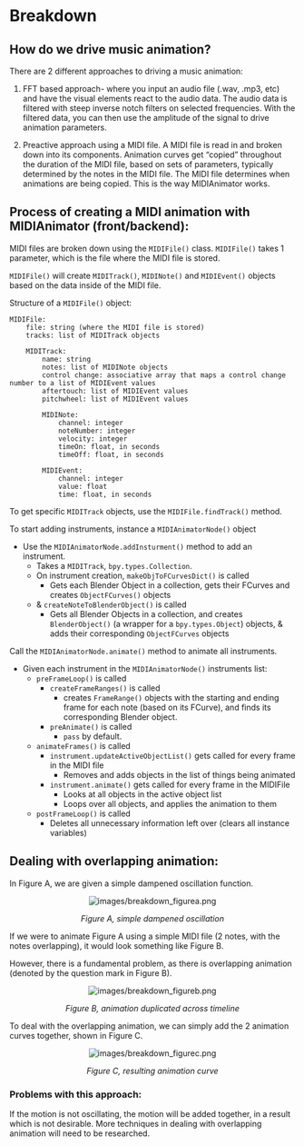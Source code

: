 # Breakdown

## How do we drive music animation?

There are 2 different approaches to driving a music animation:

1. FFT based approach- where you input an audio file (.wav, .mp3, etc) and have the visual elements react to the audio data. The audio data is filtered with steep inverse notch filters on selected frequencies. With the filtered data, you can then use the amplitude of the signal to drive animation parameters.

2. Preactive approach using a MIDI file. A MIDI file is read in and broken down into its components. Animation curves get “copied” throughout the duration of the MIDI file, based on sets of parameters, typically determined by the notes in the MIDI file. The MIDI file determines when animations are being copied. This is the way MIDIAnimator works.

## Process of creating a MIDI animation with MIDIAnimator (front/backend):
MIDI files are broken down using the `MIDIFile()` class. `MIDIFile()` takes 1 parameter, which is the file where the MIDI file is stored. 

`MIDIFile()` will create `MIDITrack()`, `MIDINote()` and `MIDIEvent()` objects based on the data inside of the MIDI file. 

Structure of a `MIDIFile()` object:

```
MIDIFile:
	file: string (where the MIDI file is stored)
	tracks: list of MIDITrack objects

	MIDITrack:
		name: string
		notes: list of MIDINote objects
		control change: associative array that maps a control change number to a list of MIDIEvent values
		aftertouch: list of MIDIEvent values
		pitchwheel: list of MIDIEvent values

		MIDINote:
			channel: integer
			noteNumber: integer
			velocity: integer
			timeOn: float, in seconds
			timeOff: float, in seconds
		
		MIDIEvent:
			channel: integer
			value: float
			time: float, in seconds
```

To get specific `MIDITrack` objects, use the `MIDIFile.findTrack()` method.

To start adding instruments, instance a `MIDIAnimatorNode()` object

* Use the `MIDIAnimatorNode.addInsturment()` method to add an instrument.
    * Takes a `MIDITrack`, `bpy.types.Collection`.
	* On instrument creation, `makeObjToFCurvesDict()` is called
	    * Gets each Blender Object in a collection, gets their FCurves and creates `ObjectFCurves()` objects
	* & `createNoteToBlenderObject()` is called
	    *  Gets all Blender Objects in a collection, and creates `BlenderObject()` (a wrapper for a `bpy.types.Object`) objects, 
        & adds their corresponding `ObjectFCurves` objects

Call the `MIDIAnimatorNode.animate()` method to animate all instruments.

* Given each instrument in the `MIDIAnimatorNode()` instruments list: 
    * `preFrameLoop()` is called 
        * `createFrameRanges()` is called
        	* creates `FrameRange()` objects with the starting and ending frame for each note (based on its FCurve), and finds its corresponding Blender object.
        * `preAnimate()` is called
        	* `pass` by default.
    * `animateFrames()` is called
    	* `instrument.updateActiveObjectList()` gets called for every frame in the MIDI file
    		* Removes and adds objects in the list of things being animated
    	* `instrument.animate()` gets called for every frame in the MIDIFile
    		* Looks at all objects in the active object list	
    		* Loops over all objects, and applies the animation to them
    * `postFrameLoop()` is called
    	* Deletes all unnecessary information left over (clears all instance variables)

## Dealing with overlapping animation:
In Figure A, we are given a simple dampened oscillation function.

<div style="text-align: center;">
    <img alt="images/breakdown_figurea.png" src="https://raw.githubusercontent.com/jamesa08/MIDIAnimatorDocs/main/docs/images/breakdown_figurea.png">

*Figure A, simple dampened oscillation*
</div>

If we were to animate Figure A using a simple MIDI file (2 notes, with the notes overlapping), it would look something like Figure B.

However, there is a fundamental problem, as there is overlapping animation (denoted by the question mark in Figure B).

<div style="text-align: center;">
    <img alt="images/breakdown_figureb.png" src="https://raw.githubusercontent.com/jamesa08/MIDIAnimatorDocs/main/docs/images/breakdown_figureb.png">

*Figure B, animation duplicated across timeline*
</div>


To deal with the overlapping animation, we can simply add the 2 animation curves together, shown in Figure C.

<div style="text-align: center;">
    <img alt="images/breakdown_figurec.png" src="https://raw.githubusercontent.com/jamesa08/MIDIAnimatorDocs/main/docs/images/breakdown_figurec.png">

*Figure C, resulting animation curve*
</div>


### Problems with this approach:
If the motion is not oscillating, the motion will be added together, in a result which is not desirable. 
More techniques in dealing with overlapping animation will need to be researched. 
